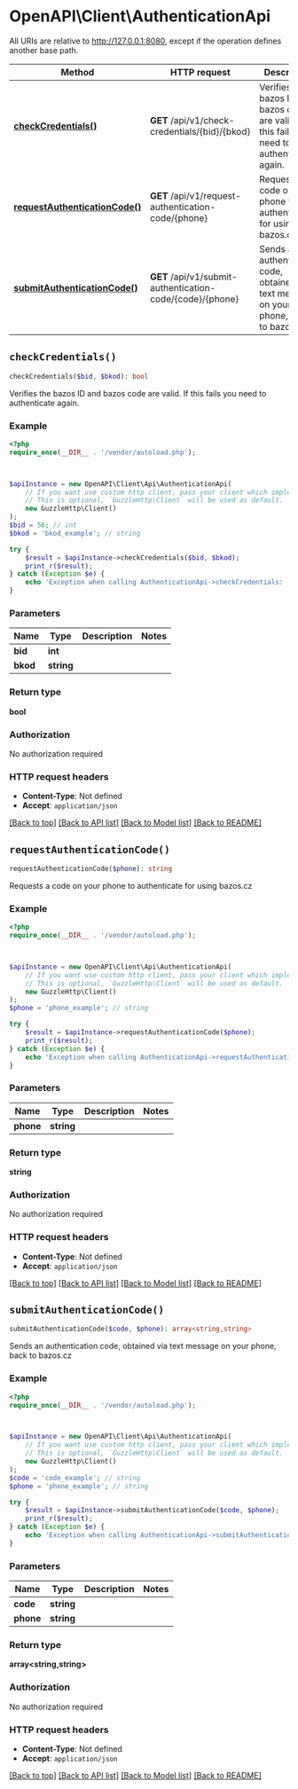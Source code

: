 # OpenAPI\Client\AuthenticationApi

All URIs are relative to http://127.0.0.1:8080, except if the operation defines another base path.

| Method | HTTP request | Description |
| ------------- | ------------- | ------------- |
| [**checkCredentials()**](AuthenticationApi.md#checkCredentials) | **GET** /api/v1/check-credentials/{bid}/{bkod} | Verifies the bazos ID and bazos code are valid. If this fails you need to authenticate again. |
| [**requestAuthenticationCode()**](AuthenticationApi.md#requestAuthenticationCode) | **GET** /api/v1/request-authentication-code/{phone} | Requests a code on your phone to authenticate for using bazos.cz |
| [**submitAuthenticationCode()**](AuthenticationApi.md#submitAuthenticationCode) | **GET** /api/v1/submit-authentication-code/{code}/{phone} | Sends an authentication code, obtained via text message on your phone, back to bazos.cz |


## `checkCredentials()`

```php
checkCredentials($bid, $bkod): bool
```

Verifies the bazos ID and bazos code are valid. If this fails you need to authenticate again.

### Example

```php
<?php
require_once(__DIR__ . '/vendor/autoload.php');



$apiInstance = new OpenAPI\Client\Api\AuthenticationApi(
    // If you want use custom http client, pass your client which implements `GuzzleHttp\ClientInterface`.
    // This is optional, `GuzzleHttp\Client` will be used as default.
    new GuzzleHttp\Client()
);
$bid = 56; // int
$bkod = 'bkod_example'; // string

try {
    $result = $apiInstance->checkCredentials($bid, $bkod);
    print_r($result);
} catch (Exception $e) {
    echo 'Exception when calling AuthenticationApi->checkCredentials: ', $e->getMessage(), PHP_EOL;
}
```

### Parameters

| Name | Type | Description  | Notes |
| ------------- | ------------- | ------------- | ------------- |
| **bid** | **int**|  | |
| **bkod** | **string**|  | |

### Return type

**bool**

### Authorization

No authorization required

### HTTP request headers

- **Content-Type**: Not defined
- **Accept**: `application/json`

[[Back to top]](#) [[Back to API list]](../../README.md#endpoints)
[[Back to Model list]](../../README.md#models)
[[Back to README]](../../README.md)

## `requestAuthenticationCode()`

```php
requestAuthenticationCode($phone): string
```

Requests a code on your phone to authenticate for using bazos.cz

### Example

```php
<?php
require_once(__DIR__ . '/vendor/autoload.php');



$apiInstance = new OpenAPI\Client\Api\AuthenticationApi(
    // If you want use custom http client, pass your client which implements `GuzzleHttp\ClientInterface`.
    // This is optional, `GuzzleHttp\Client` will be used as default.
    new GuzzleHttp\Client()
);
$phone = 'phone_example'; // string

try {
    $result = $apiInstance->requestAuthenticationCode($phone);
    print_r($result);
} catch (Exception $e) {
    echo 'Exception when calling AuthenticationApi->requestAuthenticationCode: ', $e->getMessage(), PHP_EOL;
}
```

### Parameters

| Name | Type | Description  | Notes |
| ------------- | ------------- | ------------- | ------------- |
| **phone** | **string**|  | |

### Return type

**string**

### Authorization

No authorization required

### HTTP request headers

- **Content-Type**: Not defined
- **Accept**: `application/json`

[[Back to top]](#) [[Back to API list]](../../README.md#endpoints)
[[Back to Model list]](../../README.md#models)
[[Back to README]](../../README.md)

## `submitAuthenticationCode()`

```php
submitAuthenticationCode($code, $phone): array<string,string>
```

Sends an authentication code, obtained via text message on your phone, back to bazos.cz

### Example

```php
<?php
require_once(__DIR__ . '/vendor/autoload.php');



$apiInstance = new OpenAPI\Client\Api\AuthenticationApi(
    // If you want use custom http client, pass your client which implements `GuzzleHttp\ClientInterface`.
    // This is optional, `GuzzleHttp\Client` will be used as default.
    new GuzzleHttp\Client()
);
$code = 'code_example'; // string
$phone = 'phone_example'; // string

try {
    $result = $apiInstance->submitAuthenticationCode($code, $phone);
    print_r($result);
} catch (Exception $e) {
    echo 'Exception when calling AuthenticationApi->submitAuthenticationCode: ', $e->getMessage(), PHP_EOL;
}
```

### Parameters

| Name | Type | Description  | Notes |
| ------------- | ------------- | ------------- | ------------- |
| **code** | **string**|  | |
| **phone** | **string**|  | |

### Return type

**array<string,string>**

### Authorization

No authorization required

### HTTP request headers

- **Content-Type**: Not defined
- **Accept**: `application/json`

[[Back to top]](#) [[Back to API list]](../../README.md#endpoints)
[[Back to Model list]](../../README.md#models)
[[Back to README]](../../README.md)
